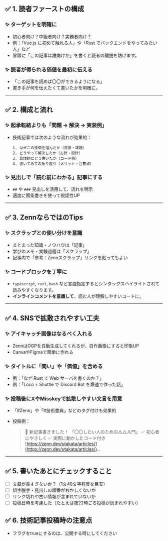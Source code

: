 ## ✅ 1. 読者ファーストの構成

### ✨ **ターゲットを明確に**

* 初心者向け？中級者向け？実務者向け？
* 例：「Vue.js に初めて触れる人」や「Rust でバックエンドをやってみたい人」など
* 冒頭に「この記事は誰向けか」を書くと読者の離脱を防げます。

### ✨ **読者が得られる価値を最初に伝える**

* 「この記事を読めば〇〇ができるようになる」
* 書き手が何を伝えたくて書いたかを明確に。

---

## ✅ 2. 構成と流れ

### ✨ **起承転結よりも「問題 → 解決 → 実装例」**

* 技術記事では次のような流れが効果的：

  ```
  1. なぜこの技術を選んだか（背景・課題）
  2. どうやって解決したか（方針・設計）
  3. 具体的にどう書いたか（コード例）
  4. 書いてみての振り返り（メリット・注意点）
  ```

### ✨ **見出しで「読む前にわかる」記事にする**

* `##` や `###` 見出しを活用して、流れを明示
* 適度に箇条書きを使って視認性UP

---

## ✅ 3. ZennならではのTips

### ✨ **スクラップとの使い分けを意識**

* まとまった知識・ノウハウは「記事」
* 学びのメモ・実験過程は「スクラップ」
* 記事内で「参考：Zennスクラップ」リンクを貼ってもよい

### ✨ **コードブロックを丁寧に**

* `typescript`, `rust`, `bash` など言語指定するとシンタックスハイライトされて読みやすくなります。
* **インラインコメントを意識して**、読む人が理解しやすいコードに。

---

## ✅ 4. SNSで拡散されやすい工夫

### ✨ **アイキャッチ画像はなるべく入れる**

* ZennはOGPを自動生成してくれるが、自作画像にすると印象UP
* CanvaやFigmaで簡単に作れる

### ✨ **タイトルに「問い」や「価値」を含める**

* 例：「なぜ Rust で Web サーバを書くのか？」
* 例：「Loco + Shuttle で Discord Bot を爆速で作った話」

### ✨ **投稿後にXやMisskeyで拡散しやすい文言を用意**

* 「#Zenn」や「#技術書典」などのタグ付けも効果的
* 投稿例：

  > 📝 新記事書きました！
  > 「〇〇したい人のための△△入門」
  > ✅ 初心者にやさしく
  > ✅ 実際に動かしたコード付き
  > [https://zenn.dev/utakata/articles/](https://zenn.dev/utakata/articles/)...

---

## ✅ 5. 書いたあとにチェックすること

* [ ] 文章が長すぎないか？（1文40文字程度を目安）
* [ ] 誤字脱字・見出しの順番がおかしくないか
* [ ] リンク切れや古い情報が含まれていないか
* [ ] 投稿日時を考慮した（たとえば夜22時ごろ投稿が読まれやすい）

## ✅ 6. 技術記事投稿時の注意点

* フラグをtrueにするのは、公開する時にしてください